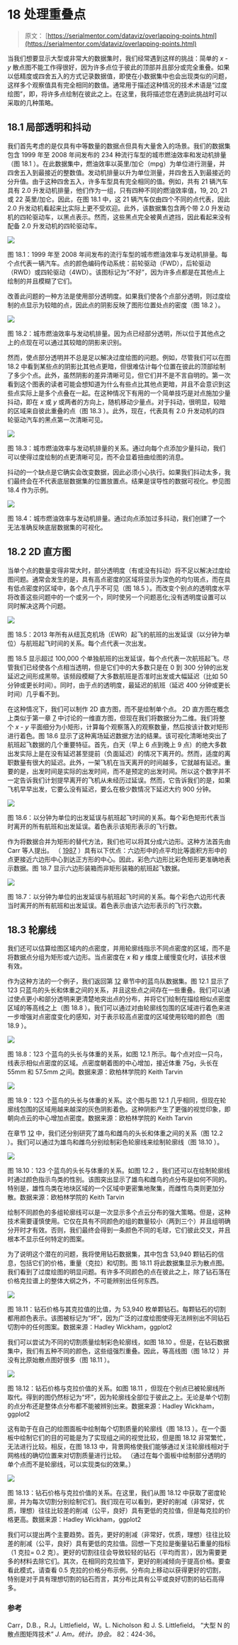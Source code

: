 # 18 处理重叠点

> 原文： [https://serialmentor.com/dataviz/overlapping-points.html](https://serialmentor.com/dataviz/overlapping-points.html)

当我们想要显示大型或非常大的数据集时，我们经常遇到这样的挑战：简单的 *x* - *y* 散点图不能工作得很好，因为许多点位于彼此的顶部并且部分或完全重叠。如果以低精度或四舍五入的方式记录数据值，即使在小数据集中也会出现类似的问题，这样多个观察值具有完全相同的数值。通常用于描述这种情况的技术术语是“过度绘图”，即，将许多点绘制在彼此之上。在这里，我将描述您在遇到此挑战时可以采取的几种策略。

## 18.1 局部透明和抖动

我们首先考虑的是仅具有中等数量的数据点但具有大量舍入的场景。我们的数据集包含 1999 年至 2008 年间发布的 234 种流行车型的城市燃油效率和发动机排量（图 18.1 ）。在此数据集中，燃油效率以英里/加仑（mpg）为单位进行测量，并四舍五入到最接近的整数值。发动机排量以升为单位测量，并四舍五入到最接近的分升值。由于这种四舍五入，许多车型具有完全相同的值。例如，共有 21 辆汽车具有 2.0 升发动机排量，他们作为一组，只有四种不同的燃油效率值，19, 20, 21 或 22 英里/加仑。因此，在图 18.1 中，这 21 辆汽车仅由四个不同的点代表，因此 2.0 升发动机看起来比实际上更不受欢迎。此外，该数据集包含两个带 2.0 升发动机的四轮驱动车，以黑点表示。然而，这些黑点完全被黄点遮挡，因此看起来没有配备 2.0 升发动机的四轮驱动车。

![](img/f345a15a0acd26074b29589ce00b25dd.jpg)

图 18.1：1999 年至 2008 年间发布的流行车型的城市燃油效率与发动机排量。每个点代表一辆汽车。点的颜色编码传动系统：前轮驱动（FWD），后轮驱动（RWD）或四轮驱动（4WD）。该图标记为“不好”，因为许多点都是在其他点上绘制的并且模糊了它们。

改善此问题的一种方法是使用部分透明度。如果我们使各个点部分透明，则过度绘制的点显示为较暗的点，因此点的阴影反映了图形位置处点的密度（图 18.2 ）。

![](img/d391720c83d0de8f56df1b8c4a92b739.jpg)

图 18.2：城市燃油效率与发动机排量。因为点已经部分透明，所以位于其他点之上的点现在可以通过其较暗的阴影来识别。

然而，使点部分透明并不总是足以解决过度绘图的问题。例如，尽管我们可以在图 18.2 中看到某些点的阴影比其他点更暗，但很难估计每个位置在彼此的顶部绘制了多少个点。此外，虽然阴影的差异清晰可见，但它们并不是不言自明的。第一次看到这个图表的读者可能会想知道为什么有些点比其他点更暗，并且不会意识到这些点实际上是多个点叠在一起。在这种情况下有用的一个简单技巧是对点施加少量抖动，即在 *x* 或 *y* 或两者的方向上，随机移动少量点。对于抖动，很明显，较暗的区域来自彼此重叠的点（图 18.3 ）。此外，现在，代表具有 2.0 升发动机的四轮驱动汽车的黑点第一次清晰可见。

![](img/c5d7c2a96331eb8db82d3400b10c076e.jpg)

图 18.3：城市燃油效率与发动机排量的关系。通过向每个点添加少量抖动，我们可以使得过度绘制的点更清晰可见，而不会显着扭曲绘图的消息。

抖动的一个缺点是它确实会改变数据，因此必须小心执行。如果我们抖动太多，我们最终会在不代表底层数据集的位置放置点。结果是误导性的数据可视化。参见图 18.4 作为示例。

![](img/99a9107e1bec74468c887ae9c256ad26.jpg)

图 18.4：城市燃油效率与发动机排量。通过向点添加过多抖动，我们创建了一个无法准确反映底层数据集的可视化。

## 18.2 2D 直方图

当单个点的数量变得非常大时，部分透明度（有或没有抖动）将不足以解决过度绘图问题。通常会发生的是，具有高点密度的区域将显示为深色的均匀斑点，而在具有低点密度的区域中，各个点几乎不可见（图 18.5 ）。而改变个别点的透明度水平将改善这些问题中的一个或另一个，同时使另一个问题恶化;没有透明度设置可以同时解决这两个问题。

![](img/36a99ef2560df031b20735f9c079395f.jpg)

图 18.5：2013 年所有从纽瓦克机场（EWR）起飞的航班的出发延误（以分钟为单位）与航班起飞时间的关系。每个点代表一次出发。

图 18.5 显示超过 100,000 个单独航班的出发延误，每个点代表一次航班起飞。尽管我们已经使各个点相当透明，但是它们中的大多数只是在 0 到 300 分钟的出发延迟之间形成黑带。该频段模糊了大多数航班是否准时出发或大幅延迟（比如 50 分钟或更长时间）。同时，由于点的透明度，最延迟的航班（延迟 400 分钟或更长时间）几乎看不到。

在这种情况下，我们可以制作 2D 直方图，而不是绘制单个点。 2D 直方图在概念上类似于第一章 [7](histograms-density-plots.html#histograms-density-plots) 中讨论的一维直方图，但现在我们将数据分为二维。我们将整个 *x* - *y* 平面细分为小矩形，计算每个观察落入的观察数量，然后按该计数对矩形进行着色。图 18.6 显示了这种离场延迟数据方法的结果。该可视化清晰地突出了航班起飞数据的几个重要特征。首先，白天（早上 6 点到晚上 9 点）的绝大多数出发实际上是在没有延迟甚至提前（负面延迟）的​​情况下离开的。然而，适度的离职数量有很大的延迟。此外，一架飞机在当天离开的时间越多，它就越有延迟。重要的是，出发时间是实际的出发时间，而不是预定的出发时间。所以这个数字并不一定告诉我们计划提早离开的飞机从未经历过延误。然而，它告诉我们的是，如果飞机早早出发，它要么没有延迟，要么在极少数情况下延迟大约 900 分钟。

![](img/dda901bdf850f3f1a4078e75b0692f8b.jpg)

图 18.6：以分钟为单位的出发延误与航班起飞时间的关系。每个彩色矩形代表当时离开的所有航班和出发延误。着色表示该矩形表示的飞行数。

作为将数据合并为矩形的替代方法，我们也可以将其分成六边形。这种方法首先由 Carr 等人提出。 （ [1987](#ref-Carr-et-al-1987) ）具有以下优点：六边形中的点平均比等面积方形中的点更接近六边形中心到达正方形的中心。因此，彩色六边形比彩色矩形更准确地表示数据。图 18.7 显示六边形装箱而非矩形装箱的航班起飞数据。

![](img/a87d75b85fc9e1df0e248f7e47d3bbc5.jpg)

图 18.7：以分钟为单位的出发延误与航班起飞时间的关系。每个彩色六边形代表当时离开的所有航班和出发延误。着色表示由该六边形表示的飞行次数。

## 18.3 轮廓线

我们还可以估算绘图区域内的点密度，并用轮廓线指示不同点密度的区域，而不是将数据点分组为矩形或六边形。当点密度在 *x* 和 *y* 维度上缓慢变化时，该技术很有效。

作为这种方法的一个例子，我们返回第 [12](visualizing-associations.html#visualizing-associations) 章节中的蓝鸟队数据集。图 12.1 显示了 123 只蓝鸟的头长和体重之间的关系，并且这些点之间存在一些重叠。我们可以通过使点更小和部分透明来更清楚地突出点的分布，并将它们绘制在描绘相似点密度区域的等高线之上（图 18.8 ）。我们可以通过对由轮廓线包围的区域进行着色来进一步增强对点密度变化的感知，对于表示较高点密度的区域使用较暗的颜色（图 18.9 ）。

![](img/4a70baf6fc15a6acd02675324243c164.jpg)

图 18.8：123 个蓝鸟的头长与体重的关系，如图 12.1 所示。每个点对应一只鸟，线表示相似点密度的区域。点密度朝着图的中心增加，接近体重 75g，头长在 55mm 和 57.5mm 之间。数据来源：欧柏林学院的 Keith Tarvin

![](img/97a546315ae9339eb8096500fada3860.jpg)

图 18.9：123 个蓝鸟的头长与体重的关系。这个图与图 12.1 几乎相同，但现在轮廓线包围的区域用越来越深的灰色阴影着色。这种阴影产生了更强的视觉印象，即朝向点云的中心增加点密度。数据来源：欧柏林学院的 Keith Tarvin

在章节 [12](visualizing-associations.html#visualizing-associations) 中，我们还分别研究了雄鸟和雌鸟的头长和体重之间的关系（图 12.2 ）。我们可以通过为雄鸟和雌鸟分别绘制彩色轮廓线来绘制轮廓线（图 18.10 ）。

![](img/62f4b6ab53cfa7db3c4e96604a4a7684.jpg)

图 18.10：123 个蓝鸟的头长与体重的关系。如图 12.2 ，我们还可以在绘制轮廓线时通过颜色指示鸟类的性别。该图突出显示了雄鸟和雌鸟的点分布是如何不同的。特别是，雄性鸟类在地块区域的一个区域中更密集地聚集，而雌性鸟类则更加分散。数据来源：欧柏林学院的 Keith Tarvin

绘制不同颜色的多组轮廓线可以是一次显示多个点云分布的强大策略。但是，这种技术需要谨慎使用。它仅在具有不同颜色的组的数量较小（两到三个）并且组明确分开时才有效。否则，我们最终会得到一条颜色不同的毛球，它们彼此交叉，并且根本不显示任何特定的图案。

为了说明这个潜在的问题，我将使用钻石数据集，其中包含 53,940 颗钻石的信息，包括它们的价格，重量（克拉）和切割。图 18.11 将此数据集显示为散点图。我们看到了过度绘图的明显问题。有许多不同颜色的点在彼此之上，除了钻石落在价格克拉谱上的整体大纲之外，不可能辨别出任何东西。

![](img/445657b8b96ebb32eac6f61142afaee1.jpg)

图 18.11：钻石价格与其克拉值的比值，为 53,940 枚单颗钻石。每颗钻石的切割都用颜色表示。该图被标记为“坏”，因为广泛的过度绘图使得无法辨别出不同钻石切割中的任何图案。数据来源：Hadley Wickham，ggplot2

我们可以尝试为不同的切割质量绘制彩色轮廓线，如图 18.10 。但是，在钻石数据集中，我们有五种不同的颜色，这些组强烈重叠。因此，等高线图（图 18.12 ）并没有比原始散点图好很多（图 18.11 ）。

![](img/27649340133660591a227b39f72d4a27.jpg)

图 18.12：钻石价格与克拉价值的关系。如图 18.11 ，但现在个别点已被轮廓线所取代。得到的图仍然标记为“坏”，因为轮廓线全部位于彼此之上。无论是单个切割的点分布还是整体点分布都不能被辨别出来。数据来源：Hadley Wickham，ggplot2

这有助于在自己的绘图面板中绘制每个切割质量的轮廓线（图 18.13 ）。在一个面板中绘制它们的目的可能是为了实现组之间的视觉比较，但是图 18.12 非常繁忙，无法进行比较。相反，在图 18.13 中，背景网格使我们能够通过关注轮廓线相对于网格线的确切位置来对切割质量进行比较。 （通过在每个面板中绘制部分透明的单个点而不是轮廓线，可以实现类似的效果。）

![](img/f9121ff8b76cbd7ae189ddc16683c6f4.jpg)

图 18.13：钻石价格与克拉价值的关系。在这里，我们从图 18.12 中获取了密度轮廓，并为每次切割分别绘制它们。我们现在可以看到，更好的削减（非常好，优质，理想）往往比较差的削减（公平，良好）具有更低的克拉值，但是每克拉的价格更高。数据来源：Hadley Wickham，ggplot2

我们可以提出两个主要趋势。首先，更好的削减（非常好，优质，理想）往往比较差的削减（公平，良好）具有更低的克拉值。回想一下克拉是衡量钻石重量的指标（1 克拉= 0.2 克）。更好的切割往往会导致较轻的钻石（平均而言），因为需要更多的材料去除它们。其次，在相同的克拉值下，更好的削减倾向于提高价格。要查看此模式，请查看 0.5 克拉的价格分布示例。分布向上移动以获得更好的切割，特别是对于具有理想切割的钻石而言，其分布比具有公平或良好切割的钻石高得多。

### 参考

Carr，D.B.，R.J。Littlefield，W。L. Nicholson 和 J. S. Littlefield。 “大型 N 的散点图矩阵技术” _J. Am。统计。协会。_ 82：424-36。